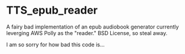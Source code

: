 # TTS_epub_reader
A fairy bad implementation of an epub audiobook generator currently leverging AWS Polly as the "reader." BSD License, so steal away.

I am so sorry for how bad this code is...
